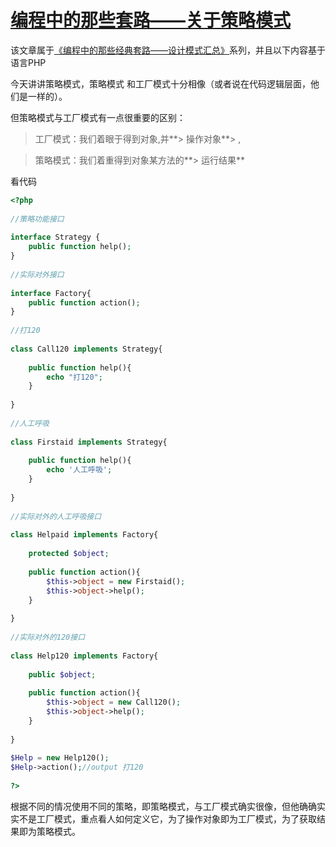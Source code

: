 # [编程中的那些套路——关于策略模式][0]


该文章属于[《编程中的那些经典套路——设计模式汇总》][14]系列，并且以下内容基于语言PHP

今天讲讲策略模式，策略模式 和工厂模式十分相像（或者说在代码逻辑层面，他们是一样的）。

但策略模式与工厂模式有一点很重要的区别：

> 工厂模式：我们着眼于得到对象,并**> 操作对象**> ,

> 策略模式：我们着重得到对象某方法的**> 运行结果**

看代码

```php
<?php
 
//策略功能接口
 
interface Strategy {
    public function help();
}
 
//实际对外接口
 
interface Factory{
    public function action();
}
 
//打120
 
class Call120 implements Strategy{
 
    public function help(){
        echo "打120";
    }
 
}
 
//人工呼吸
 
class Firstaid implements Strategy{
 
    public function help(){
        echo '人工呼吸';
    }
 
}
 
//实际对外的人工呼吸接口
 
class Helpaid implements Factory{
 
    protected $object;
 
    public function action(){
        $this->object = new Firstaid();
        $this->object->help();
    }
 
}
 
//实际对外的120接口
 
class Help120 implements Factory{
 
    public $object;
 
    public function action(){
        $this->object = new Call120();
        $this->object->help();
    }
 
}
 
$Help = new Help120();
$Help->action();//output 打120
 
?>
```

根据不同的情况使用不同的策略，即策略模式，与工厂模式确实很像，但他确确实实不是工厂模式，重点看人如何定义它，为了操作对象即为工厂模式，为了获取结果即为策略模式。

[0]: https://segmentfault.com/a/1190000005748446
[1]: https://segmentfault.com/t/%E7%BC%96%E7%A8%8B%E6%80%9D%E6%83%B3/blogs
[2]: https://segmentfault.com/t/%E9%9D%A2%E8%AF%95/blogs
[3]: https://segmentfault.com/t/%E8%AE%BE%E8%AE%A1%E6%A8%A1%E5%BC%8F/blogs
[4]: https://segmentfault.com/t/php/blogs
[5]: https://segmentfault.com/u/gzchen
[14]: https://segmentfault.com/a/1190000005748456